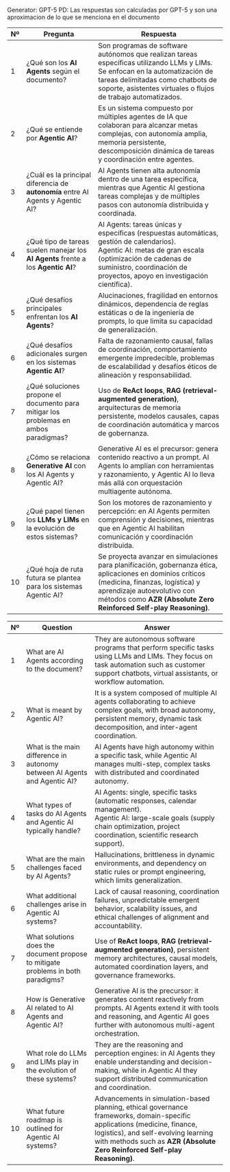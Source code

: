Generator: GPT-5
PD: Las respuestas son calculadas por GPT-5 y son una aproximacion de lo que se menciona en el documento

| Nº  | Pregunta                                                                             | Respuesta                                                                                                                                                                                                                                        |
| --- | ------------------------------------------------------------------------------------ | ------------------------------------------------------------------------------------------------------------------------------------------------------------------------------------------------------------------------------------------------ |
| 1   | ¿Qué son los **AI Agents** según el documento?                                       | Son programas de software autónomos que realizan tareas específicas utilizando LLMs y LIMs. Se enfocan en la automatización de tareas delimitadas como chatbots de soporte, asistentes virtuales o flujos de trabajo automatizados.              |
| 2   | ¿Qué se entiende por **Agentic AI**?                                                 | Es un sistema compuesto por múltiples agentes de IA que colaboran para alcanzar metas complejas, con autonomía amplia, memoria persistente, descomposición dinámica de tareas y coordinación entre agentes.                                      |
| 3   | ¿Cuál es la principal diferencia de **autonomía** entre AI Agents y Agentic AI?      | AI Agents tienen alta autonomía dentro de una tarea específica, mientras que Agentic AI gestiona tareas complejas y de múltiples pasos con autonomía distribuida y coordinada.                                                                   |
| 4   | ¿Qué tipo de tareas suelen manejar los **AI Agents** frente a los **Agentic AI**?    | AI Agents: tareas únicas y específicas (respuestas automáticas, gestión de calendarios).<br>Agentic AI: metas de gran escala (optimización de cadenas de suministro, coordinación de proyectos, apoyo en investigación científica).              |
| 5   | ¿Qué desafíos principales enfrentan los **AI Agents**?                               | Alucinaciones, fragilidad en entornos dinámicos, dependencia de reglas estáticas o de la ingeniería de prompts, lo que limita su capacidad de generalización.                                                                                    |
| 6   | ¿Qué desafíos adicionales surgen en los sistemas **Agentic AI**?                     | Falta de razonamiento causal, fallas de coordinación, comportamiento emergente impredecible, problemas de escalabilidad y desafíos éticos de alineación y responsabilidad.                                                                       |
| 7   | ¿Qué soluciones propone el documento para mitigar los problemas en ambos paradigmas? | Uso de **ReAct loops**, **RAG (retrieval-augmented generation)**, arquitecturas de memoria persistente, modelos causales, capas de coordinación automática y marcos de gobernanza.                                                               |
| 8   | ¿Cómo se relaciona **Generative AI** con los AI Agents y Agentic AI?                 | Generative AI es el precursor: genera contenido reactivo a un prompt. AI Agents lo amplían con herramientas y razonamiento, y Agentic AI lo lleva más allá con orquestación multiagente autónoma.                                                |
| 9   | ¿Qué papel tienen los **LLMs y LIMs** en la evolución de estos sistemas?             | Son los motores de razonamiento y percepción: en AI Agents permiten comprensión y decisiones, mientras que en Agentic AI habilitan comunicación y coordinación distribuida.                                                                      |
| 10  | ¿Qué hoja de ruta futura se plantea para los sistemas Agentic AI?                    | Se proyecta avanzar en simulaciones para planificación, gobernanza ética, aplicaciones en dominios críticos (medicina, finanzas, logística) y aprendizaje autoevolutivo con métodos como **AZR (Absolute Zero Reinforced Self-play Reasoning)**. |

| Nº  | Question                                                                         | Answer                                                                                                                                                                                                                                         |
| --- | -------------------------------------------------------------------------------- | ---------------------------------------------------------------------------------------------------------------------------------------------------------------------------------------------------------------------------------------------- |
| 1   | What are AI Agents according to the document?                                    | They are autonomous software programs that perform specific tasks using LLMs and LIMs. They focus on task automation such as customer support chatbots, virtual assistants, or workflow automation.                                            |
| 2   | What is meant by Agentic AI?                                                     | It is a system composed of multiple AI agents collaborating to achieve complex goals, with broad autonomy, persistent memory, dynamic task decomposition, and inter-agent coordination.                                                        |
| 3   | What is the main difference in autonomy between AI Agents and Agentic AI?        | AI Agents have high autonomy within a specific task, while Agentic AI manages multi-step, complex tasks with distributed and coordinated autonomy.                                                                                             |
| 4   | What types of tasks do AI Agents and Agentic AI typically handle?                | AI Agents: single, specific tasks (automatic responses, calendar management).<br>Agentic AI: large-scale goals (supply chain optimization, project coordination, scientific research support).                                                 |
| 5   | What are the main challenges faced by AI Agents?                                 | Hallucinations, brittleness in dynamic environments, and dependency on static rules or prompt engineering, which limits generalization.                                                                                                        |
| 6   | What additional challenges arise in Agentic AI systems?                          | Lack of causal reasoning, coordination failures, unpredictable emergent behavior, scalability issues, and ethical challenges of alignment and accountability.                                                                                  |
| 7   | What solutions does the document propose to mitigate problems in both paradigms? | Use of **ReAct loops**, **RAG (retrieval-augmented generation)**, persistent memory architectures, causal models, automated coordination layers, and governance frameworks.                                                                    |
| 8   | How is Generative AI related to AI Agents and Agentic AI?                        | Generative AI is the precursor: it generates content reactively from prompts. AI Agents extend it with tools and reasoning, and Agentic AI goes further with autonomous multi-agent orchestration.                                             |
| 9   | What role do LLMs and LIMs play in the evolution of these systems?               | They are the reasoning and perception engines: in AI Agents they enable understanding and decision-making, while in Agentic AI they support distributed communication and coordination.                                                        |
| 10  | What future roadmap is outlined for Agentic AI systems?                          | Advancements in simulation-based planning, ethical governance frameworks, domain-specific applications (medicine, finance, logistics), and self-evolving learning with methods such as **AZR (Absolute Zero Reinforced Self-play Reasoning)**. |
